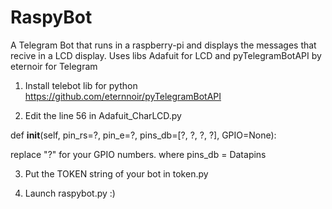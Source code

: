 # RaspyBot

A Telegram Bot that runs in a raspberry-pi and displays the messages that recive in a LCD display. Uses libs Adafuit for LCD and pyTelegramBotAPI by eternoir for Telegram

1) Install telebot lib for python https://github.com/eternnoir/pyTelegramBotAPI

2) Edit the line 56 in Adafuit_CharLCD.py   

def __init__(self, pin_rs=?, pin_e=?, pins_db=[?, ?, ?, ?], GPIO=None):  

replace "?" for your GPIO numbers.
where pins_db = Datapins

3) Put the TOKEN string of your bot in token.py

4) Launch raspybot.py :)
